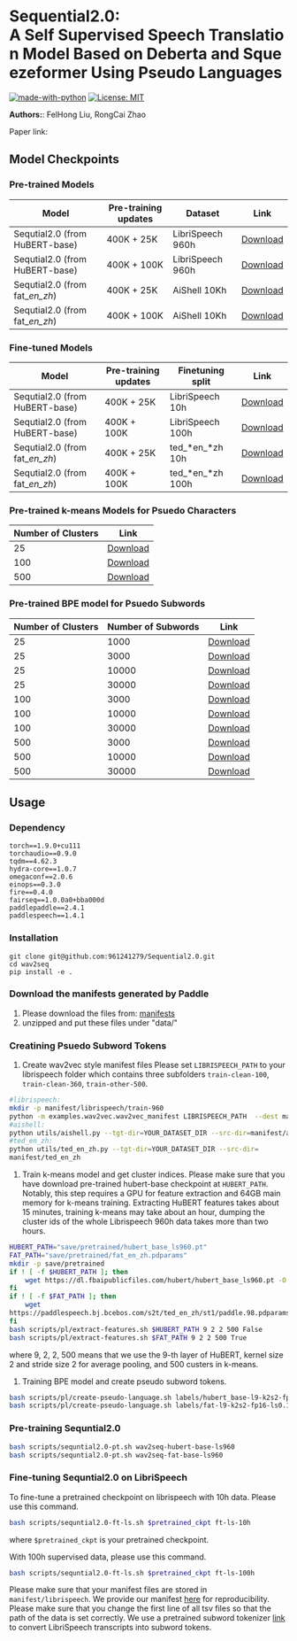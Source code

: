# Sequential2.0: A Self Supervised Speech Translation Model Based on Deberta and Squeezeformer Using Pseudo Languages

[![made-with-python](https://img.shields.io/badge/Made%20with-Python-red.svg)](#python)
[![License: MIT](https://img.shields.io/badge/License-MIT-yellow.svg)](https://opensource.org/licenses/MIT)

**Authors:**: FelHong Liu, RongCai Zhao

Paper link:&#x20;

## Model Checkpoints

### Pre-trained Models

| Model                             | Pre-training updates | Dataset          | Link                                            |
| --------------------------------- | -------------------- | ---------------- | ----------------------------------------------- |
| Sequtial2.0 (from HuBERT-base)    | 400K + 25K           | LibriSpeech 960h | [Download](https://pan.quark.cn/s/47338650db69) |
| Sequtial2.0  (from HuBERT-base)   | 400K + 100K          | LibriSpeech 960h | [Download](https://pan.quark.cn/s/1c5f3cb54ea1) |
| Sequtial2.0  (from fat\_*en\_zh*) | 400K + 25K           | AiShell 10Kh     | [Download](//pan.quark.cn/s/98118ab914cf)       |
| Sequtial2.0 (from fat\_*en\_zh*)  | 400K + 100K          | AiShell 10Kh     | [Download](/pan.quark.cn/s/257dda29e8d8)        |

### Fine-tuned Models

| Model                            | Pre-training updates | Finetuning split   | Link                                            |
| -------------------------------- | -------------------- | ------------------ | ----------------------------------------------- |
| Sequtial2.0 (from HuBERT-base)   | 400K + 25K           | LibriSpeech 10h    | [Download](https://pan.quark.cn/s/4df2a46717ec) |
| Sequtial2.0 (from HuBERT-base)   | 400K + 100K          | LibriSpeech 100h   | [Download](https://pan.quark.cn/s/e917cd9df6b3) |
| Sequtial2.0 (from fat\_*en\_zh*) | 400K + 25K           | ted\_*en\_*zh 10h  | [Download](https://pan.quark.cn/s/e32f0c4be117) |
| Sequtial2.0 (from fat\_*en\_zh*) | 400K + 100K          | ted\_*en\_*zh 100h | [Download](https://pan.quark.cn/s/86d6f9464785) |

### Pre-trained k-means Models for Psuedo Characters

| Number of Clusters | Link                                            |
| ------------------ | ----------------------------------------------- |
| 25                 | [Download](https://pan.quark.cn/s/9629ad740610) |
| 100                | [Download](https://pan.quark.cn/s/d49dffb46469) |
| 500                | [Download](https://pan.quark.cn/s/4fae00447574) |

### Pre-trained BPE model for Psuedo Subwords

| Number of Clusters | Number of Subwords | Link                                            |
| ------------------ | ------------------ | ----------------------------------------------- |
| 25                 | 1000               | [Download](https://pan.quark.cn/s/e1665db7d801) |
| 25                 | 3000               | [Download](https://pan.quark.cn/s/9d1a55e1a0c8) |
| 25                 | 10000              | [Download](https://pan.quark.cn/s/80053e5c3e27) |
| 25                 | 30000              | [Download](https://pan.quark.cn/s/3023eb6fcd0b) |
| 100                | 3000               | [Download](https://pan.quark.cn/s/e6fdc6055d15) |
| 100                | 10000              | [Download](https://pan.quark.cn/s/bb4edd338925) |
| 100                | 30000              | [Download](https://pan.quark.cn/s/8f00d04a57a6) |
| 500                | 3000               | [Download](https://pan.quark.cn/s/bfcb7ccfeac7) |
| 500                | 10000              | [Download](https://pan.quark.cn/s/5f06cb181fd3) |
| 500                | 30000              | [Download](https://pan.quark.cn/s/c5e5fdbd1f82) |

## Usage

### Dependency

    torch==1.9.0+cu111
    torchaudio==0.9.0
    tqdm==4.62.3
    hydra-core==1.0.7
    omegaconf==2.0.6
    einops==0.3.0
    fire==0.4.0
    fairseq==1.0.0a0+bba000d
    paddlepaddle==2.4.1
    paddlespeech==1.4.1

### Installation

    git clone git@github.com:961241279/Sequential2.0.git
    cd wav2seq
    pip install -e .

### Download the manifests generated by Paddle

1.  Please download the files from: [manifests](https://pan.quark.cn/s/49c49921b75d)
2.  unzipped and put these files under "data/"

### Creatining Psuedo Subword Tokens

1.  Create wav2vec style manifest files
    Please set `LIBRISPEECH_PATH` to your librispeech folder which contains three subfolders `train-clean-100`, `train-clean-360`, `train-other-500`.

```sh
#librispeech:
mkdir -p manifest/librispeech/train-960
python -m examples.wav2vec.wav2vec_manifest LIBRISPEECH_PATH  --dest manifest/librispeech/train-960 --ext flac --valid-percent 0.01 --path-must-contain train
#aishell:
python utils/aishell.py --tgt-dir=YOUR_DATASET_DIR --src-dir=manifest/aishell
#ted_en_zh:
python utils/ted_en_zh.py --tgt-dir=YOUR_DATASET_DIR --src-dir=
manifest/ted_en_zh
```

1.  Train k-means model and get cluster indices.
    Please make sure that you have download pre-trained hubert-base checkpoint at `HUBERT_PATH`.
    Notably, this step requires a GPU for feature extraction and 64GB main memory for k-means training.
    Extracting HuBERT features takes about 15 minutes, training k-means may take about an hour, dumping the cluster ids of the whole Librispeech 960h data takes more than two hours.

```sh
HUBERT_PATH="save/pretrained/hubert_base_ls960.pt"
FAT_PATH="save/pretrained/fat_en_zh.pdparams"
mkdir -p save/pretrained
if ! [ -f $HUBERT_PATH ]; then
    wget https://dl.fbaipublicfiles.com/hubert/hubert_base_ls960.pt -O  $HUBERT_PATH
fi
if ! [ -f $FAT_PATH ]; then
    wget 
https://paddlespeech.bj.bcebos.com/s2t/ted_en_zh/st1/paddle.98.pdparams --no-check-certificate -O $FAT_PATH
fi
bash scripts/pl/extract-features.sh $HUBERT_PATH 9 2 2 500 False
bash scripts/pl/extract-features.sh $FAT_PATH 9 2 2 500 True
```

where 9, 2, 2, 500 means that we use the 9-th layer of HuBERT, kernel size 2 and stride size 2 for average pooling, and 500 custers in k-means.

1.  Training BPE model and create pseudo subword tokens.

```sh
bash scripts/pl/create-pseudo-language.sh labels/hubert_base-l9-k2s2-fp16-ls0.1/c500 30000
bash scripts/pl/create-pseudo-language.sh labels/fat-l9-k2s2-fp16-ls0.1/c500 30000
```

### Pre-training Sequntial2.0

```sh
bash scripts/sequntial2.0-pt.sh wav2seq-hubert-base-ls960
bash scripts/sequntial2.0-pt.sh wav2seq-fat-base-ls960
```

### Fine-tuning Sequntial2.0 on LibriSpeech

To fine-tune a pretrained checkpoint on librispeech with 10h data. Please use this command.

```sh
bash scripts/sequntial2.0-ft-ls.sh $pretrained_ckpt ft-ls-10h
```

where `$pretrained_ckpt` is your pretrained checkpoint.

With 100h supervised data, please use this command.

```sh
bash scripts/sequntial2.0-ft-ls.sh $pretrained_ckpt ft-ls-100h
```

Please make sure that your manifest files are stored in `manifest/librispeech`.
We provide our manifest [here](https://public-dataset-model-store.awsdev.asapp.com/fwu/wav2seq/public/manifest/librispeech-ft.tar.gz) for reproducibility. Please make sure that you change the first line of all tsv files so that the path of the data is set correctly.
We use a pretrained subword tokenizer [link](https://public-dataset-model-store.awsdev.asapp.com/fwu/wav2seq/public/tokenizer/ls_text_bpe_unigram1000.tar.gz) to convert LibriSpeech transcripts into subword tokens.
